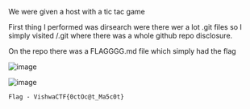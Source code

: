 We were given a host with a tic tac game

First thing I performed was dirsearch were there wer a lot .git files so I simply visited <host>/.git where there was a whole github repo disclosure.
  
  On the repo there was a FLAGGGG.md file which simply had the flag
  
  ![image](https://user-images.githubusercontent.com/76834257/229352003-63c19c30-4f4f-4621-b6fe-a0b8a97a3b24.png)

  ![image](https://user-images.githubusercontent.com/76834257/229352015-58f7a94a-9b11-438c-a617-af1d5f91303d.png)

  ```Flag - VishwaCTF{0ctOc@t_Ma5c0t}```
